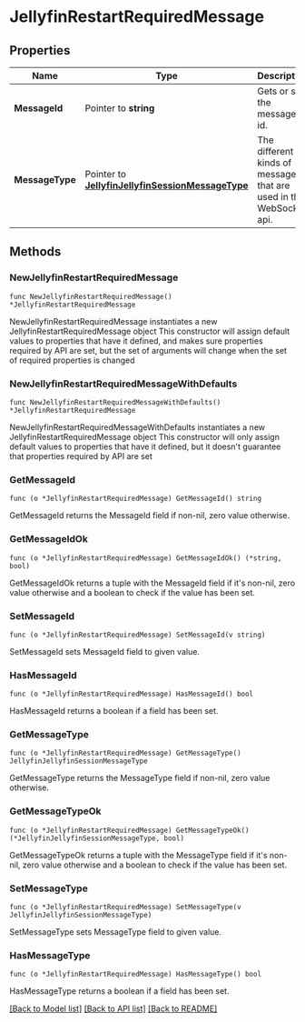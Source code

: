 # JellyfinRestartRequiredMessage

## Properties

Name | Type | Description | Notes
------------ | ------------- | ------------- | -------------
**MessageId** | Pointer to **string** | Gets or sets the message id. | [optional] 
**MessageType** | Pointer to [**JellyfinJellyfinSessionMessageType**](JellyfinSessionMessageType.md) | The different kinds of messages that are used in the WebSocket api. | [optional] [readonly] [default to RESTART_REQUIRED]

## Methods

### NewJellyfinRestartRequiredMessage

`func NewJellyfinRestartRequiredMessage() *JellyfinRestartRequiredMessage`

NewJellyfinRestartRequiredMessage instantiates a new JellyfinRestartRequiredMessage object
This constructor will assign default values to properties that have it defined,
and makes sure properties required by API are set, but the set of arguments
will change when the set of required properties is changed

### NewJellyfinRestartRequiredMessageWithDefaults

`func NewJellyfinRestartRequiredMessageWithDefaults() *JellyfinRestartRequiredMessage`

NewJellyfinRestartRequiredMessageWithDefaults instantiates a new JellyfinRestartRequiredMessage object
This constructor will only assign default values to properties that have it defined,
but it doesn't guarantee that properties required by API are set

### GetMessageId

`func (o *JellyfinRestartRequiredMessage) GetMessageId() string`

GetMessageId returns the MessageId field if non-nil, zero value otherwise.

### GetMessageIdOk

`func (o *JellyfinRestartRequiredMessage) GetMessageIdOk() (*string, bool)`

GetMessageIdOk returns a tuple with the MessageId field if it's non-nil, zero value otherwise
and a boolean to check if the value has been set.

### SetMessageId

`func (o *JellyfinRestartRequiredMessage) SetMessageId(v string)`

SetMessageId sets MessageId field to given value.

### HasMessageId

`func (o *JellyfinRestartRequiredMessage) HasMessageId() bool`

HasMessageId returns a boolean if a field has been set.

### GetMessageType

`func (o *JellyfinRestartRequiredMessage) GetMessageType() JellyfinJellyfinSessionMessageType`

GetMessageType returns the MessageType field if non-nil, zero value otherwise.

### GetMessageTypeOk

`func (o *JellyfinRestartRequiredMessage) GetMessageTypeOk() (*JellyfinJellyfinSessionMessageType, bool)`

GetMessageTypeOk returns a tuple with the MessageType field if it's non-nil, zero value otherwise
and a boolean to check if the value has been set.

### SetMessageType

`func (o *JellyfinRestartRequiredMessage) SetMessageType(v JellyfinJellyfinSessionMessageType)`

SetMessageType sets MessageType field to given value.

### HasMessageType

`func (o *JellyfinRestartRequiredMessage) HasMessageType() bool`

HasMessageType returns a boolean if a field has been set.


[[Back to Model list]](../README.md#documentation-for-models) [[Back to API list]](../README.md#documentation-for-api-endpoints) [[Back to README]](../README.md)


